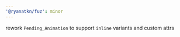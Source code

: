 ```yaml
---
'@ryanatkn/fuz': minor
---
```


rework `Pending_Animation` to support `inline` variants and custom attrs
